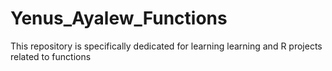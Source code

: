 # Yenus_Ayalew_Functions
This repository is specifically dedicated for learning learning and R projects  related to functions 
